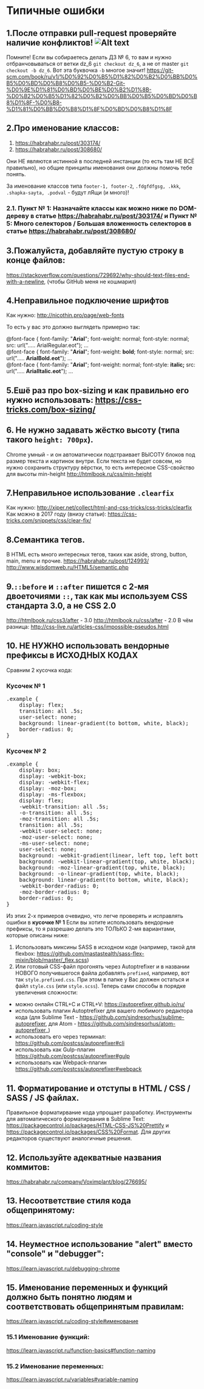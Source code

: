 # Типичные ошибки

## 1.После отправки pull-request проверяйте наличие конфликтов! ![Alt text](https://monosnap.com/file/dLsopd8TdMYzFGcN3c44FKp2NoQOnp.png)
Помните! Если вы собираетесь делать ДЗ № 6, то вам и нужно отбранчовываться от ветки dz_6 `git checkout dz_6`, а не от master `git checkout -b dz_6`. Вот эта буквочка `-b` многое значит! https://git-scm.com/book/ru/v1/%D0%92%D0%B5%D1%82%D0%B2%D0%BB%D0%B5%D0%BD%D0%B8%D0%B5-%D0%B2-Git-%D0%9E%D1%81%D0%BD%D0%BE%D0%B2%D1%8B-%D0%B2%D0%B5%D1%82%D0%B2%D0%BB%D0%B5%D0%BD%D0%B8%D1%8F-%D0%B8-%D1%81%D0%BB%D0%B8%D1%8F%D0%BD%D0%B8%D1%8F


## 2.Про именование классов:
1) https://habrahabr.ru/post/303174/
2) https://habrahabr.ru/post/308680/

Они НЕ являются истинной в последней инстанции (то есть там НЕ ВСЁ правильно), но общие принципы именования они должны помочь тебе понять.

За именование классов типа `footer-1, footer-2`, `.fdgfdfgsg, .kkk`, `.shapka-sayta, .podval` - будут лЯщи (и много)!

### 2.1. Пункт № 1: Назначайте классы как можно ниже по DOM-дереву в статье https://habrahabr.ru/post/303174/ и Пункт № 5: Много селекторов / Большая вложенность селекторов в статье https://habrahabr.ru/post/308680/



## 3.Пожалуйста, добавляйте пустую строку в конце файлов: 
https://stackoverflow.com/questions/729692/why-should-text-files-end-with-a-newline,
(чтобы GitHub меня не кошмарил)



## 4.Неправильное подключение шрифтов
Как  нужно: http://nicothin.pro/page/web-fonts

То есть у вас это должно выглядеть примерно так:

@font-face { font-family: "**Arial**"; font-weight: normal; font-style: normal; src: url("..... ArialRegular.eot"); ... <br>
@font-face { font-family: "**Arial**"; font-weight: **bold**; font-style: normal; src: url("..... **ArialBold.eot**"); ...<br>
@font-face { font-family: "**Arial**"; font-weight: normal; font-style: **italic;** src: url("..... **ArialItalic.eot**"); ...<br>



## 5.Ешё раз про box-sizing и как правильно его нужно использовать: https://css-tricks.com/box-sizing/



## 6. Не нужно задавать жёстко высоту (типа такого `height: 700px`).
Chrome умный - и он автоматически подстраивает ВЫСОТУ блоков под размер текста и картинок внутри. Если текста не будет совсем, но нужно сохранить структуру вёрстки, то есть интересное CSS-свойство для высоты min-height http://htmlbook.ru/css/min-height



## 7.Неправильное использование `.clearfix`
Как нужно: http://xiper.net/collect/html-and-css-tricks/css-tricks/clearfix
Как можно в 2017 году (внизу статьи): https://css-tricks.com/snippets/css/clear-fix/



## 8.Семантика тегов. 
В HTML есть много интересных тегов, таких как aside, strong, button, main, menu и прочие. 
https://habrahabr.ru/post/124993/
http://www.wisdomweb.ru/HTML5/semantic.php


## 9.`::before` и `::after` пишется с 2-мя двоеточиями `::`, так как мы используем CSS стандарта 3.0, а не CSS 2.0
http://htmlbook.ru/css3/after - 3.0
http://htmlbook.ru/css/after - 2.0
В чём разница: http://css-live.ru/articles-css/impossible-pseudos.html

## 10. НЕ НУЖНО использовать вендорные префиксы в ИСХОДНЫХ КОДАХ
Сравним 2 кусочка кода:
### Кусочек № 1
<pre>
.example {
    display: flex;
    transition: all .5s;
    user-select: none;
    background: linear-gradient(to bottom, white, black);
    border-radius: 0;
}
</pre>
### Кусочек № 2
<pre>
.example {
    display: box;
    display: -webkit-box;
    display: -webkit-flex;
    display: -moz-box;
    display: -ms-flexbox;
    display: flex;
    -webkit-transition: all .5s;
    -o-transition: all .5s;
    -moz-transition: all .5s;
    transition: all .5s;
    -webkit-user-select: none;
    -moz-user-select: none;
    -ms-user-select: none;
    user-select: none;
    background: -webkit-gradient(linear, left top, left bottom, from(white), to(black));
    background: -webkit-linear-gradient(top, white, black);
    background: -moz-linear-gradient(top, white, black);
    background: -o-linear-gradient(top, white, black);
    background: linear-gradient(to bottom, white, black);
    -webkit-border-radius: 0;
    -moz-border-radius: 0;
    border-radius: 0;
}
</pre>
Из этих 2-х примеров очевидно, что легче проверять и исправлять ошибки в **кусочке № 1**
Если вы хотите использовать вендорные префиксы, то я разрешаю делать это ТОЛЬКО 2-мя вариантами, которые описаны ниже:
1. Использовать миксины SASS в исходном коде (например, такой для flexbox: https://github.com/mastastealth/sass-flex-mixin/blob/master/_flex.scss)
2. Или готовый CSS-файл прогонять через Autoptrefixer и в названии НОВОГО получившегося файла добавлять `prefixed`, например, вот так `style.prefixed.css`. При этом в папке у Вас должен остаться и файл `style.css` (или `style.scss`). Теперь сами способы в порядке увеличения сложности:
 - можно онлайн CTRL+C и CTRL+V: https://autoprefixer.github.io/ru/
 - использовать плагин Autoptrefixer для вашего любимого редактора кода (для Sublime Text - https://github.com/sindresorhus/sublime-autoprefixer, для Atom - https://github.com/sindresorhus/atom-autoprefixer_)
 - использовать его через терминал: https://github.com/postcss/autoprefixer#cli
 - использовать как Gulp-плагин https://github.com/postcss/autoprefixer#gulp
 - использовать как Webpack-плагин https://github.com/postcss/autoprefixer#webpack


## 11. Форматирование и отступы в HTML / CSS / SASS / JS файлах.
Правильное форматирвание кода упрощает разработку. Инструменты для автоматического форматирвания в Sublime Text: https://packagecontrol.io/packages/HTML-CSS-JS%20Prettify и https://packagecontrol.io/packages/CSS%20Format. Для других редакторов существуют аналогичные решения.

## 12. Используйте адекватные названия коммитов:
https://habrahabr.ru/company/Voximplant/blog/276695/

## 13. Несоответствие стиля кода общепринятому:
https://learn.javascript.ru/coding-style

## 14. Неуместное использование "alert" вместо "console" и "debugger":
https://learn.javascript.ru/debugging-chrome

## 15. Именование переменных и функций должно быть понятно людям и соответствовать общепринятым правилам:
https://learn.javascript.ru/coding-style#именование

### 15.1 Именование функций:
https://learn.javascript.ru/function-basics#function-naming

### 15.2 Именование переменных:
https://learn.javascript.ru/variables#variable-naming

